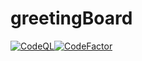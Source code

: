 # greetingBoard
[![CodeQL](https://github.com/solaris0051/greetingBoard/actions/workflows/github-code-scanning/codeql/badge.svg)](https://github.com/solaris0051/greetingBoard/actions/workflows/github-code-scanning/codeql)[![CodeFactor](https://www.codefactor.io/repository/github/solaris0051/greetingboard/badge)](https://www.codefactor.io/repository/github/solaris0051/greetingboard)
